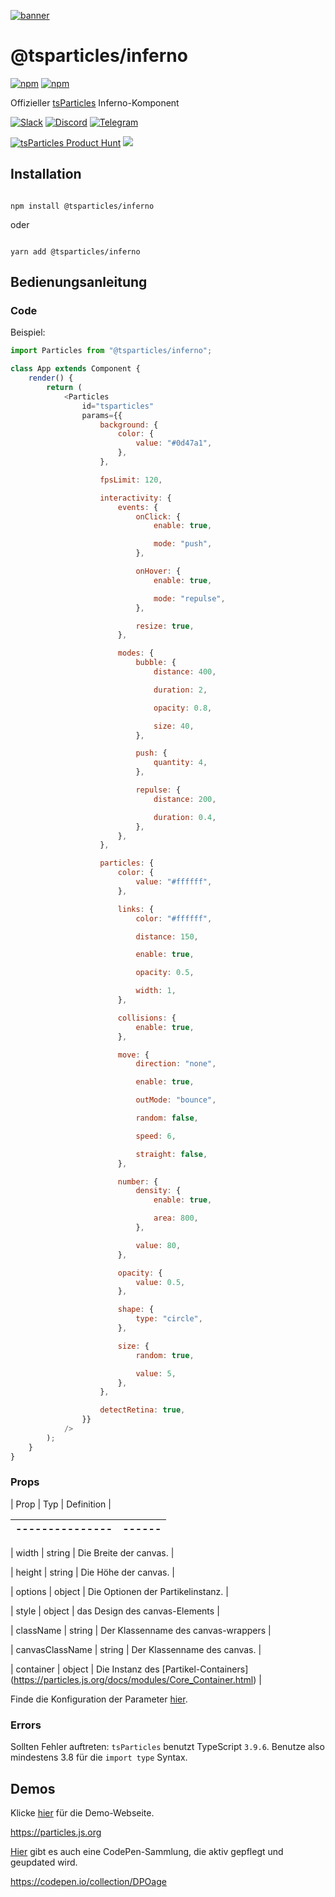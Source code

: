 [![banner](https://particles.js.org/images/banner3.png)](https://particles.js.org)

# @tsparticles/inferno

[![npm](https://img.shields.io/npm/v/@tsparticles/inferno)](https://www.npmjs.com/package/@tsparticles/inferno) [![npm](https://img.shields.io/npm/dm/@tsparticles/inferno)](https://www.npmjs.com/package/@tsparticles/inferno)

Offizieller [tsParticles](https://github.com/matteobruni/tsparticles) Inferno-Komponent

[![Slack](https://particles.js.org/images/slack.png)](https://join.slack.com/t/tsparticles/shared_invite/enQtOTcxNTQxNjQ4NzkxLWE2MTZhZWExMWRmOWI5MTMxNjczOGE1Yjk0MjViYjdkYTUzODM3OTc5MGQ5MjFlODc4MzE0N2Q1OWQxZDc1YzI) [![Discord](https://particles.js.org/images/discord.png)](https://discord.gg/hACwv45Hme) [![Telegram](https://particles.js.org/images/telegram.png)](https://t.me/tsparticles)

[![tsParticles Product Hunt](https://api.producthunt.com/widgets/embed-image/v1/featured.svg?post_id=186113&theme=light)](https://www.producthunt.com/posts/tsparticles?utm_source=badge-featured&utm_medium=badge&utm_souce=badge-tsparticles") <a href="https://www.buymeacoffee.com/matteobruni"><img src="https://img.buymeacoffee.com/button-api/?text=Buy me a beer&emoji=🍺&slug=matteobruni&button_colour=5F7FFF&font_colour=ffffff&font_family=Arial&outline_colour=000000&coffee_colour=FFDD00"></a>

## Installation

```shell

npm install @tsparticles/inferno

```

oder

```shell

yarn add @tsparticles/inferno

```

## Bedienungsanleitung

### Code

Beispiel:

```javascript
import Particles from "@tsparticles/inferno";

class App extends Component {
    render() {
        return (
            <Particles
                id="tsparticles"
                params={{
                    background: {
                        color: {
                            value: "#0d47a1",
                        },
                    },

                    fpsLimit: 120,

                    interactivity: {
                        events: {
                            onClick: {
                                enable: true,

                                mode: "push",
                            },

                            onHover: {
                                enable: true,

                                mode: "repulse",
                            },

                            resize: true,
                        },

                        modes: {
                            bubble: {
                                distance: 400,

                                duration: 2,

                                opacity: 0.8,

                                size: 40,
                            },

                            push: {
                                quantity: 4,
                            },

                            repulse: {
                                distance: 200,

                                duration: 0.4,
                            },
                        },
                    },

                    particles: {
                        color: {
                            value: "#ffffff",
                        },

                        links: {
                            color: "#ffffff",

                            distance: 150,

                            enable: true,

                            opacity: 0.5,

                            width: 1,
                        },

                        collisions: {
                            enable: true,
                        },

                        move: {
                            direction: "none",

                            enable: true,

                            outMode: "bounce",

                            random: false,

                            speed: 6,

                            straight: false,
                        },

                        number: {
                            density: {
                                enable: true,

                                area: 800,
                            },

                            value: 80,
                        },

                        opacity: {
                            value: 0.5,
                        },

                        shape: {
                            type: "circle",
                        },

                        size: {
                            random: true,

                            value: 5,
                        },
                    },

                    detectRetina: true,
                }}
            />
        );
    }
}
```

### Props

| Prop | Typ | Definition |

| --------------- | ------ |
| --------------- | ------ |

| width | string | Die Breite der canvas. |

| height | string | Die Höhe der canvas. |

| options | object | Die Optionen der Partikelinstanz. |

| style | object | das Design des canvas-Elements |

| className | string | Der Klassenname des canvas-wrappers |

| canvasClassName | string | Der Klassenname des canvas. |

| container | object | Die Instanz des [Partikel-Containers]
(https://particles.js.org/docs/modules/Core_Container.html) |

Finde die Konfiguration der Parameter [hier](https://particles.js.org).

### Errors

Sollten Fehler auftreten: `tsParticles` benutzt TypeScript `3.9.6`. Benutze also mindestens 3.8 für die `import type`
Syntax.

## Demos

Klicke [hier](https://particles.js.org) für die Demo-Webseite.

<https://particles.js.org>

[Hier](https://codepen.io/collection/DPOage) gibt es auch eine CodePen-Sammlung, die aktiv gepflegt und geupdated wird.

<https://codepen.io/collection/DPOage>
